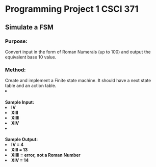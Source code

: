 <h1>Programming Project 1
CSCI 371                                                

<h2>Simulate a FSM

<h3>Purpose:</h3> Convert input in the form of Roman Numerals (up to 100) and output the equivalent base 10 value.

<h3>Method:</h3> Create and implement a Finite state machine.  It should have a next state table and an action table.


<li><h4>Sample Input:
<li>IV
<li>XIII
<li>XIIII
<li>XIV

<li><h4>Sample Output:
<li>IV = 4
<li>XIII = 13
<li>XIIII = error, not a Roman Number
<li>XIV = 14
